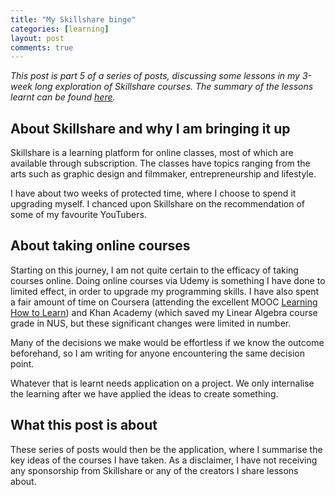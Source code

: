 ```yaml
---
title: "My Skillshare binge"
categories: [learning]
layout: post
comments: true
---
```


*This post is part 5 of a series of posts, discussing some lessons in my 3-week long exploration of Skillshare courses. The summary of the lessons learnt can be found [here](https://christophertkl.github.io/blog.skylight/learning/meta/2021/06/25/skillshare_reflection.html).*

## About Skillshare and why I am bringing it up

Skillshare is a learning platform for online classes, most of which are available through subscription. The classes have topics ranging from the arts such as graphic design and filmmaker, entrepreneurship and lifestyle.

I have about two weeks of protected time, where I choose to spend it upgrading myself. I chanced upon Skillshare on the recommendation of some of my favourite YouTubers.

## About taking online courses

Starting on this journey, I am not quite certain to the efficacy of taking courses online. Doing online courses via Udemy is something I have done to limited effect, in order to upgrade my programming skills. I have also spent a fair amount of time on Coursera (attending the excellent MOOC [Learning How to Learn](https://www.coursera.org/learn/learning-how-to-learn)) and Khan Academy (which saved my Linear Algebra course grade in NUS, but these significant changes were limited in number.

Many of the decisions we make would be effortless if we know the outcome beforehand, so I am writing for anyone encountering the same decision point.

Whatever that is learnt needs application on a project. We only internalise the learning after we have applied the ideas to create something.

## What this post is about

These series of posts would then be the application, where I summarise the key ideas of the courses I have taken. As a disclaimer, I have not receiving any sponsorship from Skillshare or any of the creators I share lessons about.
